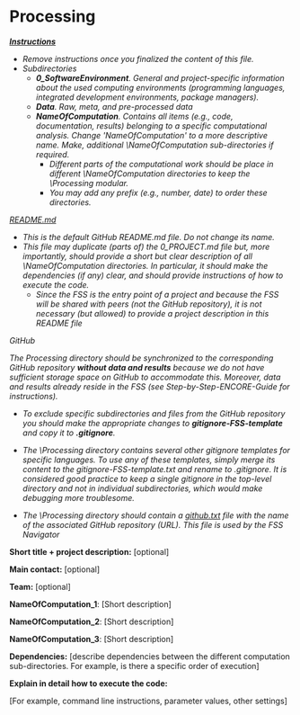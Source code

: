 # Processing



<u>***Instructions***</u>

* *Remove instructions once you finalized the content of this file.*
* *Subdirectories*
  * ***0_SoftwareEnvironment**.  General and project-specific information about the used computing environments (programming languages, integrated development environments, package managers).*
  * ***Data**. Raw, meta, and pre-processed data*
  * ***NameOfComputation**.  Contains all items (e.g., code, documentation, results) belonging to a specific computational analysis. Change 'NameOfComputation' to a more descriptive name. Make, additional \NameOfComputation sub-directories if required.*
    * *Different parts of the computational work should be place in different \NameOfComputation directories to keep the \Processing modular.* 
    * *You may add any prefix (e.g., number, date) to order these directories.*



*<u>README.md</u>*

* *This is the default GitHub README.md file. Do not change its name.*
* *This file may duplicate (parts of) the 0_PROJECT.md file but, more importantly, should provide a short but clear description of all \NameOfComputation directories. In particular, it should make the dependencies (if any) clear, and should provide instructions of how to execute the code.* 
  * *Since the FSS is the entry point of a project and because the FSS will be shared with peers (not the GitHub repository), it is not necessary (but allowed) to provide a project description in this README file*



*GitHub*

*The Processing directory should be synchronized to the corresponding GitHub repository **without data and results** because we do not have sufficient storage space on GitHub to accommodate this.  Moreover, data and results already reside in the FSS (see Step-by-Step-ENCORE-Guide for instructions).*

* *To exclude specific subdirectories and files from the GitHub repository you should make the appropriate changes to **gitignore-FSS-template** and copy it to **.gitignore**.* 
* *The \Processing directory contains several other gitignore templates for specific languages. To use any of these templates, simply merge its content to the gitignore-FSS-template.txt and rename to .gitignore.  It is considered good practice to keep a single gitignore in the top-level directory and not in individual subdirectories, which would make debugging more troublesome.*

* *The \Processing directory should contain a <u>github.txt</u> file with the name of  the associated GitHub repository (URL). This file is used by the FSS Navigator*





**Short title + project description:** [optional]

**Main contact:** [optional]

**Team:** [optional]



**NameOfComputation_1**:  [Short description]

**NameOfComputation_2**:  [Short description]

**NameOfComputation_3**:  [Short description]



**Dependencies:** [describe dependencies between the different computation sub-directories. For example, is there a specific order of execution]



**Explain in detail how to execute the code:**

[For example, command line instructions, parameter values, other settings]
